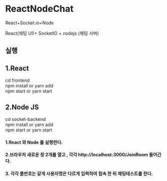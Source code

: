 # ReactNodeChat
React+Socket.io+Node


React(채팅 UI)+ SocketIO + nodejs (채팅 서버) <br />



## 실행 

## 1.React  <br />
cd frontend <br />
npm install  or yarn add  <br />
npm start or yarn start <br />

## 2.Node JS <br />
cd socket-backend  <br />
npm install or yarn add  <br />
npm start or yarn start  <br />


#### 1.React 와 Node 를 실행한다. <br />
#### 2.브라우저 새로운 창 2개를 열고 , 각각 http://localhost:3000/JoinRoom  들어간다. <br />
#### 3. 각각 룸번호는 같게 사용자명은 다르게 입력하여 접속 한 뒤 채팅테스트를 한다.
